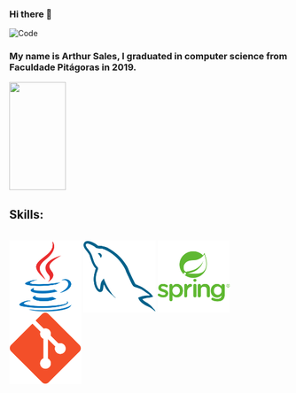 ### Hi there 👋
![Code](https://res.cloudinary.com/superfolio/image/upload/v1620689979/68747470733a2f2f692e70696e696d672e636f6d2f6f726967696e616c732f63362f33332f63322f63363333633230656465383266306530636564376435373064626533613166332e676966_yjuh2s.gif)

### My name is Arthur Sales, I graduated in computer science from Faculdade Pitágoras in 2019.

<div align="left">
<img width="45%" height="195px" src="https://github-readme-stats.vercel.app/api/top-langs/?username=arthurr-jpg&hide_progress=true&theme=highcontrast&PAT_1">
</div>

<h2 allign="center"> Skills:</h2>
<div style="display: inline_block"><br>
  <img align="center" alt="Arthur-Java" height="130" width="130" src="https://raw.githubusercontent.com/devicons/devicon/master/icons/java/java-original.svg">
  <img align="center" alt="Arthur-MySQL" height="130" width="130" src="https://raw.githubusercontent.com/devicons/devicon/master/icons/mysql/mysql-original.svg">
  <img align="center" alt="Arthur-Spring" height="130" width="130" src="https://raw.githubusercontent.com/devicons/devicon/master/icons/spring/spring-original-wordmark.svg">
   <img align="center" alt="Arthur-Git" height="130" width="130" src="https://raw.githubusercontent.com/devicons/devicon/master/icons/git/git-original.svg">
</div>


